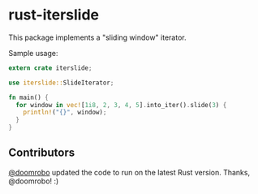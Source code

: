 rust-iterslide
===============

This package implements a "sliding window" iterator.

Sample usage:

```rust
extern crate iterslide;

use iterslide::SlideIterator;

fn main() {
  for window in vec![1i8, 2, 3, 4, 5].into_iter().slide(3) {
    println!("{}", window);
  }
}
```

Contributors
----

[@doomrobo](https://github.com/doomrobo) updated the code to run on the
latest Rust version. Thanks, @doomrobo! :)
